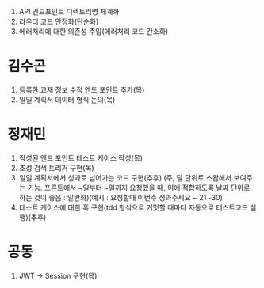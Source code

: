 1. API 엔드포인트 디렉토리명 체계화
2. 라우터 코드 안정화(단순화)
3. 에러처리에 대한 의존성 주입(에러처리 코드 간소화)

# 김수곤
1. 등록한 교재 정보 수정 엔드 포인트 추가(목)
2. 일일 계획서 데이터 형식 논의(목)

# 정재민
1. 작성된 엔드 포인트 테스트 케이스 작성(목)
2. 초성 검색 트리거 구현(목)
3. 일일 계획서에서 성과로 넘어가는 코드 구현(추후) (주, 달 단위로 스왑해서 보여주는 기능. 프론트에서 ~일부터 ~일까지 요청했을 때, 이에 적합하도록 날짜 단위로 하는 것이 좋음 : 일반화)(예시 : 요청할때 이번주 성과주세요 ~ 21 -30)
4. 테스트 케이스에 대한 훅 구현(tdd 형식으로 커밋할 때마다 자동으로 테스트코드 실행)(추후)

# 공동
1. JWT -> Session 구현(목)